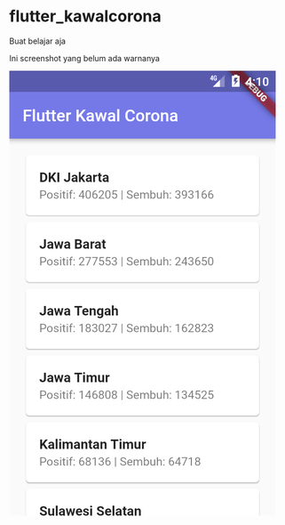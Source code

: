 # flutter_kawalcorona
Buat belajar aja

Ini screenshot yang belum ada warnanya

![](https://raw.githubusercontent.com/yayalaressa/flutter_kawalcorona/master/Screenshot_1627117837.png)

